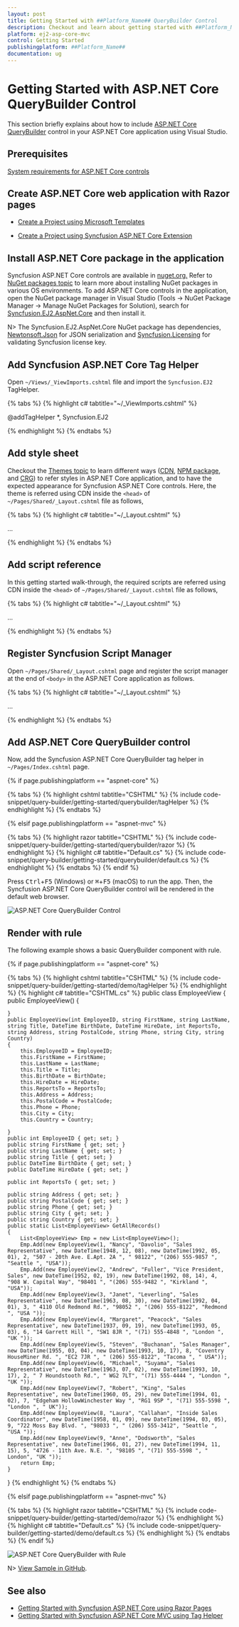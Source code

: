 ```yaml
---
layout: post
title: Getting Started with ##Platform_Name## QueryBuilder Control
description: Checkout and learn about getting started with ##Platform_Name## QueryBuilder control of Syncfusion Essential JS 2 and more details.
platform: ej2-asp-core-mvc
control: Getting Started
publishingplatform: ##Platform_Name##
documentation: ug
---
```



# Getting Started with ASP.NET Core QueryBuilder Control

This section briefly explains about how to include [ASP.NET Core QueryBuilder](https://www.syncfusion.com/aspnet-core-ui-controls/query-builder) control in your ASP.NET Core application using Visual Studio.

## Prerequisites

[System requirements for ASP.NET Core controls](https://ej2.syncfusion.com/aspnetcore/documentation/system-requirements/)

## Create ASP.NET Core web application with Razor pages

* [Create a Project using Microsoft Templates](https://docs.microsoft.com/en-us/aspnet/core/tutorials/razor-pages/razor-pages-start?view=aspnetcore-6.0&tabs=visual-studio#create-a-razor-pages-web-app)

* [Create a Project using Syncfusion ASP.NET Core Extension](https://ej2.syncfusion.com/aspnetcore/documentation/getting-started/project-template/)

## Install ASP.NET Core package in the application

Syncfusion ASP.NET Core controls are available in [nuget.org.](https://www.nuget.org/packages?q=syncfusion.EJ2) Refer to [NuGet packages topic](https://ej2.syncfusion.com/aspnetcore/documentation/nuget-packages/) to learn more about installing NuGet packages in various OS environments. To add ASP.NET Core controls in the application, open the NuGet package manager in Visual Studio (Tools → NuGet Package Manager → Manage NuGet Packages for Solution), search for [Syncfusion.EJ2.AspNet.Core](https://www.nuget.org/packages/Syncfusion.EJ2.AspNet.Core/) and then install it.

N> The Syncfusion.EJ2.AspNet.Core NuGet package has dependencies, [Newtonsoft.Json](https://www.nuget.org/packages/Newtonsoft.Json/) for JSON serialization and [Syncfusion.Licensing](https://www.nuget.org/packages/Syncfusion.Licensing/) for validating Syncfusion license key.

## Add Syncfusion ASP.NET Core Tag Helper

Open `~/Views/_ViewImports.cshtml` file and import the `Syncfusion.EJ2` TagHelper.

{% tabs %}
{% highlight c# tabtitle="~/_ViewImports.cshtml" %}

@addTagHelper *, Syncfusion.EJ2

{% endhighlight %}
{% endtabs %}

## Add style sheet

Checkout the [Themes topic](https://ej2.syncfusion.com/aspnetcore/documentation/appearance/theme/) to learn different ways ([CDN](https://ej2.syncfusion.com/aspnetcore/documentation/common/adding-script-references#cdn-reference), [NPM package](https://ej2.syncfusion.com/aspnetcore/documentation/common/adding-script-references#node-package-manager-npm), and [CRG](https://ej2.syncfusion.com/aspnetcore/documentation/common/custom-resource-generator/)) to refer styles in ASP.NET Core application, and to have the expected appearance for Syncfusion ASP.NET Core controls. Here, the theme is referred using CDN inside the `<head>` of `~/Pages/Shared/_Layout.cshtml` file as follows,

{% tabs %}
{% highlight c# tabtitle="~/_Layout.cshtml" %}

<head>
    ...
    <!-- Syncfusion ASP.NET Core controls styles -->
    <link rel="stylesheet" href="https://cdn.syncfusion.com/ej2/{{ site.ej2version }}/fluent.css" />
</head>

{% endhighlight %}
{% endtabs %}

## Add script reference

In this getting started walk-through, the required scripts are referred using CDN inside the `<head>` of `~/Pages/Shared/_Layout.cshtml` file as follows,

{% tabs %}
{% highlight c# tabtitle="~/_Layout.cshtml" %}

<head>
    ...
    <!-- Syncfusion ASP.NET Core controls scripts -->
    <script src="https://cdn.syncfusion.com/ej2/{{ site.ej2version }}/dist/ej2.min.js"></script>
</head>

{% endhighlight %}
{% endtabs %}

## Register Syncfusion Script Manager

Open `~/Pages/Shared/_Layout.cshtml` page and register the script manager <ejs-script> at the end of `<body>` in the ASP.NET Core application as follows. 

{% tabs %}
{% highlight c# tabtitle="~/_Layout.cshtml" %}

<body>
...
    <!-- Syncfusion ASP.NET Core Script Manager -->
    <ejs-scripts></ejs-scripts>
</body>

{% endhighlight %}
{% endtabs %}

## Add ASP.NET Core QueryBuilder control

Now, add the Syncfusion ASP.NET Core QueryBuilder tag helper in `~/Pages/Index.cshtml` page.

{% if page.publishingplatform == "aspnet-core" %}

{% tabs %}
{% highlight cshtml tabtitle="CSHTML" %}
{% include code-snippet/query-builder/getting-started/querybuilder/tagHelper %}
{% endhighlight %}
{% endtabs %}

{% elsif page.publishingplatform == "aspnet-mvc" %}

{% tabs %}
{% highlight razor tabtitle="CSHTML" %}
{% include code-snippet/query-builder/getting-started/querybuilder/razor %}
{% endhighlight %}
{% highlight c# tabtitle="Default.cs" %}
{% include code-snippet/query-builder/getting-started/querybuilder/default.cs %}
{% endhighlight %}
{% endtabs %}
{% endif %}

Press <kbd>Ctrl</kbd>+<kbd>F5</kbd> (Windows) or <kbd>⌘</kbd>+<kbd>F5</kbd> (macOS) to run the app. Then, the Syncfusion ASP.NET Core QueryBuilder control will be rendered in the default web browser.

![ASP.NET Core QueryBuilder Control](images/querybuilder.png)

## Render with rule

The following example shows a basic QueryBuilder component with rule.

{% if page.publishingplatform == "aspnet-core" %}

{% tabs %}
{% highlight cshtml tabtitle="CSHTML" %}
{% include code-snippet/query-builder/getting-started/demo/tagHelper %}
{% endhighlight %}
{% highlight c# tabtitle="CSHTML.cs" %}
public class EmployeeView
{
    public EmployeeView()
    {

    }
    public EmployeeView(int EmployeeID, string FirstName, string LastName, string Title, DateTime BirthDate, DateTime HireDate, int ReportsTo, string Address, string PostalCode, string Phone, string City, string Country)
    {
        this.EmployeeID = EmployeeID;
        this.FirstName = FirstName;
        this.LastName = LastName;
        this.Title = Title;
        this.BirthDate = BirthDate;
        this.HireDate = HireDate;
        this.ReportsTo = ReportsTo;
        this.Address = Address;
        this.PostalCode = PostalCode;
        this.Phone = Phone;
        this.City = City;
        this.Country = Country;

    }
    public int EmployeeID { get; set; }
    public string FirstName { get; set; }
    public string LastName { get; set; }
    public string Title { get; set; }
    public DateTime BirthDate { get; set; }
    public DateTime HireDate { get; set; }

    public int ReportsTo { get; set; }

    public string Address { get; set; }
    public string PostalCode { get; set; }
    public string Phone { get; set; }
    public string City { get; set; }
    public string Country { get; set; }
    public static List<EmployeeView> GetAllRecords()
    {
        List<EmployeeView> Emp = new List<EmployeeView>();
        Emp.Add(new EmployeeView(1, "Nancy", "Davolio", "Sales Representative", new DateTime(1948, 12, 08), new DateTime(1992, 05, 01), 2, "507 - 20th Ave. E.Apt. 2A ", " 98122", "(206) 555-9857 ", "Seattle ", "USA"));
        Emp.Add(new EmployeeView(2, "Andrew", "Fuller", "Vice President, Sales", new DateTime(1952, 02, 19), new DateTime(1992, 08, 14), 4, "908 W. Capital Way", "98401 ", "(206) 555-9482 ", "Kirkland ", "USA"));
        Emp.Add(new EmployeeView(3, "Janet", "Leverling", "Sales Representative", new DateTime(1963, 08, 30), new DateTime(1992, 04, 01), 3, " 4110 Old Redmond Rd.", "98052 ", "(206) 555-8122", "Redmond ", "USA "));
        Emp.Add(new EmployeeView(4, "Margaret", "Peacock", "Sales Representative", new DateTime(1937, 09, 19), new DateTime(1993, 05, 03), 6, "14 Garrett Hill ", "SW1 8JR ", "(71) 555-4848 ", "London ", "UK "));
        Emp.Add(new EmployeeView(5, "Steven", "Buchanan", "Sales Manager", new DateTime(1955, 03, 04), new DateTime(1993, 10, 17), 8, "Coventry HouseMiner Rd. ", "EC2 7JR ", " (206) 555-8122", "Tacoma ", " USA"));
        Emp.Add(new EmployeeView(6, "Michael", "Suyama", "Sales Representative", new DateTime(1963, 07, 02), new DateTime(1993, 10, 17), 2, " 7 Houndstooth Rd.", " WG2 7LT", "(71) 555-4444 ", "London ", "UK "));
        Emp.Add(new EmployeeView(7, "Robert", "King", "Sales Representative", new DateTime(1960, 05, 29), new DateTime(1994, 01, 02), 7, "Edgeham HollowWinchester Way ", "RG1 9SP ", "(71) 555-5598 ", "London ", " UK"));
        Emp.Add(new EmployeeView(8, "Laura", "Callahan", "Inside Sales Coordinator", new DateTime(1958, 01, 09), new DateTime(1994, 03, 05), 9, "722 Moss Bay Blvd. ", "98033 ", " (206) 555-3412", "Seattle ", "USA "));
        Emp.Add(new EmployeeView(9, "Anne", "Dodsworth", "Sales Representative", new DateTime(1966, 01, 27), new DateTime(1994, 11, 15), 5, "4726 - 11th Ave. N.E. ", "98105 ", "(71) 555-5598 ", " London", "UK "));
        return Emp;
    }
}
{% endhighlight %}
{% endtabs %}

{% elsif page.publishingplatform == "aspnet-mvc" %}

{% tabs %}
{% highlight razor tabtitle="CSHTML" %}
{% include code-snippet/query-builder/getting-started/demo/razor %}
{% endhighlight %}
{% highlight c# tabtitle="Default.cs" %}
{% include code-snippet/query-builder/getting-started/demo/default.cs %}
{% endhighlight %}
{% endtabs %}
{% endif %}

![ASP.NET Core QueryBuilder with Rule](images/querybuilder-rule.png)

N> [View Sample in GitHub](https://github.com/SyncfusionExamples/ASP-NET-Core-Getting-Started-Examples/tree/main/QueryBuilder/ASP.NET%20Core%20Tag%20Helper%20Examples).

## See also

* [Getting Started with Syncfusion ASP.NET Core using Razor Pages](https://ej2.syncfusion.com/aspnetcore/documentation/getting-started/razor-pages/)
* [Getting Started with Syncfusion ASP.NET Core MVC using Tag Helper](https://ej2.syncfusion.com/aspnetcore/documentation/getting-started/aspnet-core-mvc-taghelper)